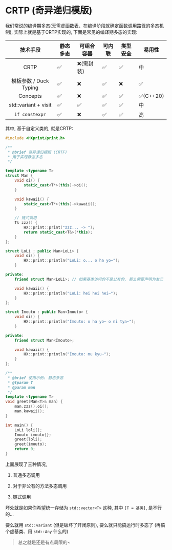 # CRTP (奇异递归模版)

我们常说的编译期多态(无需虚函数表、在编译阶段就确定函数调用路径的多态机制), 实际上就是基于CRTP实现的, 下面是常见的编译期多态的实现:

| 技术手段 | 静态多态 | 可组合容器  | 可内联 | 类型安全 | 易用性      |
| :-: | - | - | - | - | - |
| CRTP |✅ | ❌(需封装) |✅|✅ | 中 |
| 模板参数 / Duck Typing   |✅|❌|✅|❌|✅|
| Concepts |✅ | ❌|✅|✅ | ✅(C++20) |
| std::variant + visit |✅ |✅   |✅|✅ | 中 |
| `if constexpr` |✅ | ❌|✅|✅ | 高 |

其中, 基于自定义类的, 就是CRTP:

```cpp
#include <HXprint/print.h>

/**
 * @brief 奇异递归模版 (CRTF)
 * 用于实现静态多态
 */

template <typename T>
struct Man {
    void oi() {
        static_cast<T*>(this)->oi();
    }

    void kawaii() {
        static_cast<T*>(this)->kawaii();
    }

    // 链式调用
    T& zzz() {
        HX::print::print("zzz... -> ");
        return static_cast<T&>(*this);
    }
};

struct LoLi : public Man<LoLi> {
    void oi() {
        HX::print::println("LoLi: o... o ha yo~");
    }

private:
    friend struct Man<LoLi>; // 如果基类访问的不是公有的, 那么需要声明为友元

    void kawaii() {
        HX::print::println("LoLi: hei hei hei~");
    }
};

struct Imouto : public Man<Imouto> {
    void oi() {
        HX::print::println("Imouto: o ha yo~ o ni tya~");
    }

private:
    friend struct Man<Imouto>;

    void kawaii() {
        HX::print::println("Imouto: mu kyu~");
    }
};

/**
 * @brief 使用示例: 静态多态
 * @tparam T 
 * @param man 
 */
template <typename T>
void greet(Man<T>& man) {
    man.zzz().oi();
    man.kawaii();
}

int main() {
    LoLi loli{};
    Imouto imouto{};
    greet(loli);
    greet(imouto);
    return 0;
}
```

上面展现了三种情况,

1. 普通多态调用

2. 对于非公有的方法多态调用

3. 链式调用

坏处就是如果你希望统一存储为 `std::vector<T>` 这种, 其中 `[T = 基类]`, 是不行的...

要么就用 `std::variant` (但是破坏了开闭原则), 要么就只能搞运行时多态了 (再搞个虚基类、用 `std::Any` 什么的)

> 总之就是还是有点局限的~